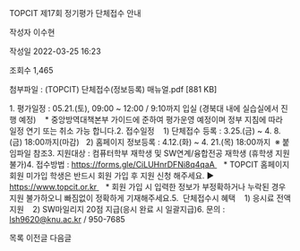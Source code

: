 TOPCIT 제17회 정기평가 단체접수 안내



작성자
이수현


작성일
2022-03-25 16:23


조회수
1,465


첨부파일 : (TOPCIT) 단체접수(정보등록) 매뉴얼.pdf [881 KB]


﻿﻿﻿﻿﻿﻿﻿﻿﻿﻿﻿1. 평가일정 : 05.21.(토), 09:00 ~ 12:00 / 9:10까지 입실 (경북대 내에 실습실에서 진행 예정)    \* 중앙방역대책본부 가이드에 준하여 평가운영 예정이며 정부 지침에 따라 일정 연기 또는 취소 가능 합니다.2. 접수일정    1) 단체접수 등록 : 3.25.(금) ~ 4. 8.(금) 18:00까지(마감)   2) 홈페이지 정보등록 : 4.12.(화) ~ 4. 21.(목) 18:00까지  ※ 붙임파일 참조3. 지원대상 : 컴퓨터학부 재학생 및 SW연계/융합전공 재학생 (휴학생 지원불가)4. 접수방법 : https://forms.gle/CiLUHnrDFNi8q4qaA    \* TOPCIT 홈페이지 회원 미가입 학생은 반드시 회원 가입 후 지원 신청 해주세요. ▶ https://www.topcit.or.kr    \* 회원 가입 시 입력한 정보가 부정확하거나 누락된 경우 지원 불가하오니 빠짐없이 정확하게 기재해주세요.5.  단체접수시 혜택    1) 응시료 전액 지원    2) SW마일리지 20점 지급(응시 완료 시 일괄지급)6. 문의 : lsh9620@knu.ac.kr / 950-7685





목록
이전글
다음글




